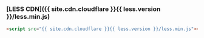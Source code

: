 ### [LESS CDN]({{ site.cdn.cloudflare }}{{ less.version }}/less.min.js)

```html
<script src="{{ site.cdn.cloudflare }}{{ less.version }}/less.min.js"></script>
```